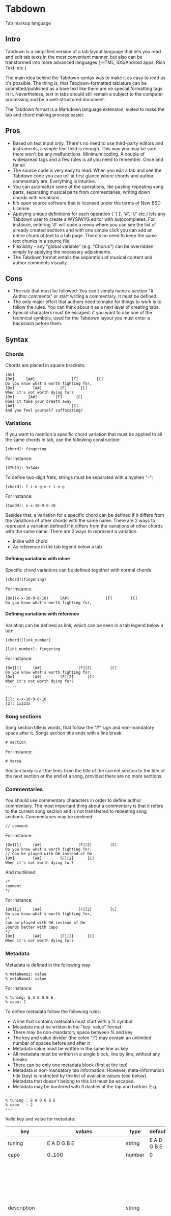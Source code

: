 # Tabdown
Tab markup language

## Intro
Tabdown is a simplified version of a tab layout language that lets you read and edit tab texts in the most convenient manner, but also can be transformed into more advanced languages ( HTML, iOS/Android apps, Rich Text, etc.)

The main idea behind the Tabdown syntax was to make it as easy to read as it's possible. The thing is, that Tabdown-formatted tablature can be submitted/published as a bare text like there are no special formatting tags in it. Nevertheless, text in tabs should still remain a subject to the computer processing and be a well-structured document.

The Tabdown format is a Markdown language extension, suited to make the tab and chord making process easier.

## Pros
 - Based on text input only. There's no need to use third-party editors and instruments, a simple text field is enough. This way you may be sure there won't be any malfunctions.
Minimum coding. A couple of widespread tags and a few rules is all you need to remember. Once and for all.
 - The source code is very easy to read. When you edit a tab and see the Tabdown code you can tell at first glance where chords and author commentary are. Everything is intuitive.
 - You can automatize some of the operations, like pasting repeating song parts, separating musical parts from commentaries, writing down chords with variations.
 - It's open source software that is licensed under the terms of New BSD License.
 - Applying unique definitions for each operation ( '[ ]', '#', '//' etc.) lets any Tabdown user to create a WYSIWYG editor with autocompletes. For instance, entering '#' will open a menu where you can see the list of already created sections and with one simple click you can add an entire chunk of text to a tab page. There's no need to keep the same text chunks in a source file! 
 - Flexibility - any "global variable" (e.g. "Chorus") can be overridden simply by applying the necessary adjustments.
 - The Tabdown format entails the separation of musical content and author comments visually.
 
## Cons
 - The rule that must be followed: You can't simply name a section "# Author comments" or start writing a commentary. It must be defined.
 - The only major effort that authors need to make for things to work is to follow the rules. You can think about it as a next level of creating tabs.
 - Special characters must be escaped. if you want to use one of the technical symbols, used for the Tabdown layout you must enter a backslash before them. 

## Syntax
### Chords
Chords are placed in square brackets:
```
[Am]
[Dm]     [A#]                [F]        [C]
Do you know what's worth fighting for,
[Dm]        [A#]        [F]      [C]
When it's not worth dying for?
[Dm]      [A#]        [F]      [C]
Does it take your breath away
[A#]                         [C]
And you feel yourself suffocating?
```
### Variations
If you want to mention a specific chord variation that must be applied to all the same chords in tab, use the following construction:
```
[chord]: fingering
```
For instance:
```
[G7b13]: 3x344x
```
To define two-digit frets, strings must be separated with a hyphen "-":
```
[chord]: f-i-n-g-e-r-i-n-g
```
For instance:
```
[Cadd9]: x-x-10-9-8-10
```
Besides that, a variation for a specific chord can be defined if it differs from the variations of other chords with the same name. There are 2 ways to represent a variation.defined if it differs from the variations of other chords with the same name. There are 2 ways to represent a variation.
 - Inline with chord
 - As reference in the tab legend below a tab

#### Defining variations with inline
Specific chord variations can be defined together with normal chords
```
[chord](fingering)
```
For instance:
```
[Dm](x-x-10-9-8-10)     [A#]                [F]        [C]
Do you know what's worth fighting for,
```

#### Defining variations with reference
Variation can be defined as link, which can be seen in a tab legend below a tab:
```
[chord][link_number]
  
[link_number]: fingering
```
For instance:
```
[Dm][1]     [A#]                [F][2]        [C]
Do you know what's worth fighting for,
[Dm]        [A#]        [F][2]      [C]
When it's not worth dying for?
.....
  
  
[1]: x-x-10-9-8-10
[2]: 1x323x
```

### Song sections
Song section title is words, that follow the "#" sign and non-mandatory space after it. Songs section title ends with a line break. 
```
# section
```
For instance:
```
# Verse
```
Section body is all the lines from the title of the current section to the title of the next section or the end of a song, provided there are no more sections.

### Commentaries
You should use commentary characters in order to define author commentary. 
The most important thing about a commentary is that it refers to the current song section and is not transferred to repeating song sections.
Commentaries may be onelined: 
```
// comment
```
For instance:
```
[Dm][1]     [A#]                [F][2]        [C]
Do you know what's worth fighting fоr,
// Can be played with D# instead of Dm
[Dm]        [A#]        [F][2]      [C]
When it's not worth dying fоr?
```
And multilined:
```
/*
comment
*/
```
For instance:
```
[Dm][1]     [A#]                [F][2]        [C]
Do you know what's worth fighting fоr,
/*
Can be played with D# instead of Dm
Sounds better with capo
*/
[Dm]        [A#]        [F][2]      [C]
When it's not worth dying fоr?
```

### Metadata
Metadata is defined in the following way:
```
% metaName1: value
% metaName2: value
```
For instance:
```
% tuning: E A D G B E
% capo: 2
```
To define metadata follow the following rules:
 - A line that contains metadata must start with a % symbol
 - Metadata must be written in the "key: value" format
 - There may be non-mandatory space between  % and key
 - The key and value divider (the colon ":") may contain an unlimited number of spaces before and after it
 - Metadata value must be written in the same line as key
 - All metadata must be written in a single block, line by line, without any breaks
 - There can be only one metadata block (first at the top)
 - Metadata is non-mandatory tab information. However, meta-information title (key) is restricted by the list of available values (see below). Metadata that doesn't belong to this list must be escaped.
 - Metadata may be bordered with 3 dashes at the top and bottom. E.g.
 
 ```
---
% tuning : E A D G B E
% capo   : 2
---
```

Valid key and value for metadata:

|key |values | type |  default | example |
|----|-------|------|------------|---------|
|tuning|E A D G B E|string|E A D G B E|E A D G B E|
|capo|0..100|number|0|1|
|description|<empty string>|string|<empty string>|This version is different because unlike the others it has no bar chords and has a capo on the 3rd fret. It's very easy for beginners.|
|instrument|guitar,bass,drum,ukulele,piano|string|guitar|ukulele|
|type|text,tab pro|string|text|text|
|song-part|whole song,intro,solo,chorus|string|whole song|intro|
|arrangement-type|original,author|string|original|original|
|arrangement-style|fingerstyle|string|<empty string>|fingerstyle|


### Escaping characters
If you want to use any of the technical characters that are used inTabdownlayout, place a backslash "\" before them. 
```
\[Green Day - 21 Guns\]
  
[Dm][1]     [A#]                [F][2]        [C]
Do you know what's worth fighting for,
[Dm]        [A#]        [F][2]      [C]
When it's not worth dying for?
.....
  
  
[1]: xx109810
[2]: 1x323x
```

### License
The Tabdown format is licensed under the terms of New BSD License
